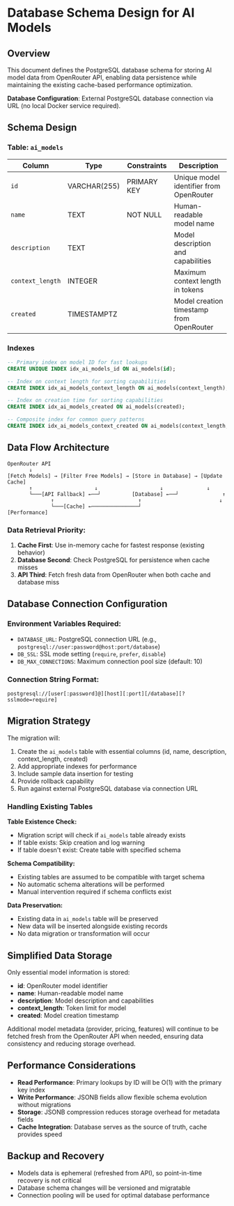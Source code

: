 # Database Schema Design for AI Models

## Overview
This document defines the PostgreSQL database schema for storing AI model data from OpenRouter API, enabling data persistence while maintaining the existing cache-based performance optimization.

**Database Configuration**: External PostgreSQL database connection via URL (no local Docker service required).

## Schema Design

### Table: `ai_models`

| Column | Type | Constraints | Description |
|--------|------|-------------|-------------|
| `id` | VARCHAR(255) | PRIMARY KEY | Unique model identifier from OpenRouter |
| `name` | TEXT | NOT NULL | Human-readable model name |
| `description` | TEXT | | Model description and capabilities |
| `context_length` | INTEGER | | Maximum context length in tokens |
| `created` | TIMESTAMPTZ | | Model creation timestamp from OpenRouter |

### Indexes

```sql
-- Primary index on model ID for fast lookups
CREATE UNIQUE INDEX idx_ai_models_id ON ai_models(id);

-- Index on context length for sorting capabilities
CREATE INDEX idx_ai_models_context_length ON ai_models(context_length);

-- Index on creation time for sorting capabilities
CREATE INDEX idx_ai_models_created ON ai_models(created);

-- Composite index for common query patterns
CREATE INDEX idx_ai_models_context_created ON ai_models(context_length, created);
```

## Data Flow Architecture

```
OpenRouter API
       ↓
[Fetch Models] → [Filter Free Models] → [Store in Database] → [Update Cache]
       ↑                    ↓                    ↓              ↓
       └───[API Fallback] ←──┘          [Database] ←──┘              ↑
              ↑                           ↑                         ↓
              └───[Cache] ←───────────────┘                    [Performance]
```

### Data Retrieval Priority:
1. **Cache First**: Use in-memory cache for fastest response (existing behavior)
2. **Database Second**: Check PostgreSQL for persistence when cache misses
3. **API Third**: Fetch fresh data from OpenRouter when both cache and database miss


## Database Connection Configuration

### Environment Variables Required:
- `DATABASE_URL`: PostgreSQL connection URL (e.g., `postgresql://user:password@host:port/database`)
- `DB_SSL`: SSL mode setting (`require`, `prefer`, `disable`)
- `DB_MAX_CONNECTIONS`: Maximum connection pool size (default: 10)

### Connection String Format:
```
postgresql://[user[:password]@][host][:port][/database][?sslmode=require]
```

## Migration Strategy

The migration will:
1. Create the `ai_models` table with essential columns (id, name, description, context_length, created)
2. Add appropriate indexes for performance
3. Include sample data insertion for testing
4. Provide rollback capability
5. Run against external PostgreSQL database via connection URL

### Handling Existing Tables

**Table Existence Check:**
- Migration script will check if `ai_models` table already exists
- If table exists: Skip creation and log warning
- If table doesn't exist: Create table with specified schema

**Schema Compatibility:**
- Existing tables are assumed to be compatible with target schema
- No automatic schema alterations will be performed
- Manual intervention required if schema conflicts exist

**Data Preservation:**
- Existing data in `ai_models` table will be preserved
- New data will be inserted alongside existing records
- No data migration or transformation will occur

## Simplified Data Storage

Only essential model information is stored:
- **id**: OpenRouter model identifier
- **name**: Human-readable model name
- **description**: Model description and capabilities
- **context_length**: Token limit for model
- **created**: Model creation timestamp

Additional model metadata (provider, pricing, features) will continue to be fetched fresh from the OpenRouter API when needed, ensuring data consistency and reducing storage overhead.

## Performance Considerations

- **Read Performance**: Primary lookups by ID will be O(1) with the primary key index
- **Write Performance**: JSONB fields allow flexible schema evolution without migrations
- **Storage**: JSONB compression reduces storage overhead for metadata fields
- **Cache Integration**: Database serves as the source of truth, cache provides speed

## Backup and Recovery

- Models data is ephemeral (refreshed from API), so point-in-time recovery is not critical
- Database schema changes will be versioned and migratable
- Connection pooling will be used for optimal database performance